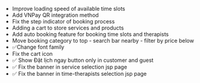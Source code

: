 - Improve loading speed of available time slots
- Add VNPay QR integration method
- Fix the step indicator of booking process
- Adding a cart to store services and products
- Add auto booking feature for booking time slots and therapists
- Move booking category to top - search bar nearby - filter by price below
- ✅Change font family
- Fix the cart icon
- ✅ Show Đặt lịch ngay button only in customer and guest
- ✅ Fix the banner in service selection jsp page
- ✅ Fix the banner in time-therapists selection jsp page
